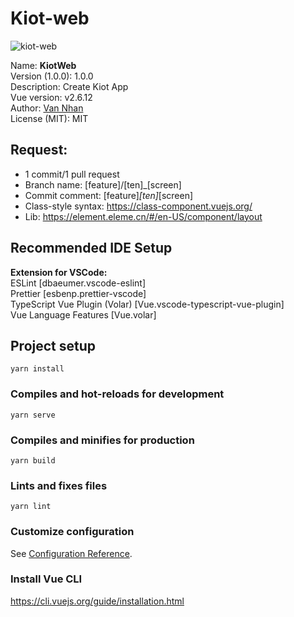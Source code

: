 # Kiot-web

![kiot-web](https://github.com/webvinabook/kiot-web/assets/80185529/904d9bf7-cce3-4708-a948-6accb8237cda)

Name: <strong>KiotWeb</strong><br/>
Version (1.0.0): 1.0.0<br/>
Description: Create Kiot App<br/>
Vue version: v2.6.12<br/>
Author: <a href="https://ite-software.com/">Van Nhan</a><br/>
License (MIT): MIT

## Request:</br> 
- 1 commit/1 pull request</br>
- Branch name: [feature]/[ten]_[screen]</br>
- Commit comment: [feature]_[ten]_[screen]
- Class-style syntax: https://class-component.vuejs.org/
- Lib: https://element.eleme.cn/#/en-US/component/layout

## Recommended IDE Setup

<strong>Extension for VSCode:</strong><br/>
ESLint [dbaeumer.vscode-eslint]<br/>
Prettier [esbenp.prettier-vscode]<br/>
TypeScript Vue Plugin (Volar) [Vue.vscode-typescript-vue-plugin]<br/>
Vue Language Features [Vue.volar]<br/>

## Project setup
```
yarn install
```

### Compiles and hot-reloads for development
```
yarn serve
```

### Compiles and minifies for production
```
yarn build
```

### Lints and fixes files
```
yarn lint
```

### Customize configuration
See [Configuration Reference](https://cli.vuejs.org/config/).

### Install Vue CLI
https://cli.vuejs.org/guide/installation.html
